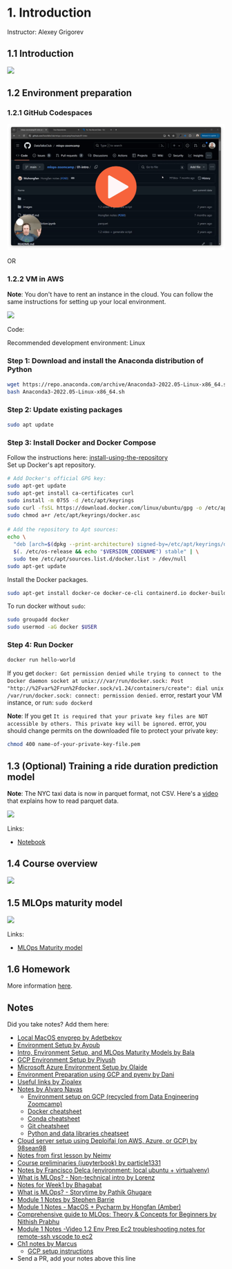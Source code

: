 # 1. Introduction

Instructor: Alexey Grigorev

## 1.1 Introduction

<a href="https://www.youtube.com/watch?v=s0uaFZSzwfI&list=PL3MmuxUbc_hIUISrluw_A7wDSmfOhErJK">
  <img src="images/thumbnail-1-01.jpg">
</a>



## 1.2 Environment preparation

### 1.2.1 GitHub Codespaces
<a href="https://www.youtube.com/watch?v=MzcmWXYxi2s&list=PL3MmuxUbc_hIUISrluw_A7wDSmfOhErJK&index=2">
  <img src="images/thumbnail-1-02-1.jpeg" />
</a>


OR

### 1.2.2 VM in AWS

**Note**: You don't have to rent an instance in the cloud. You can follow the same instructions 
for setting up your local environment. 

<a href="https://www.youtube.com/watch?v=IXSiYkP23zo&list=PL3MmuxUbc_hIUISrluw_A7wDSmfOhErJK">
  <img src="images/thumbnail-1-02.jpg">
</a>


Code:

Recommended development environment: Linux

### Step 1: Download and install the Anaconda distribution of Python
```sh
wget https://repo.anaconda.com/archive/Anaconda3-2022.05-Linux-x86_64.sh
bash Anaconda3-2022.05-Linux-x86_64.sh
```

### Step 2: Update existing packages

```sh
sudo apt update
```

### Step 3: Install Docker and Docker Compose
Follow the instructions here:
[install-using-the-repository](https://docs.docker.com/engine/install/ubuntu/#install-using-the-repository)  
Set up Docker's apt repository.
```sh
# Add Docker's official GPG key:
sudo apt-get update
sudo apt-get install ca-certificates curl
sudo install -m 0755 -d /etc/apt/keyrings
sudo curl -fsSL https://download.docker.com/linux/ubuntu/gpg -o /etc/apt/keyrings/docker.asc
sudo chmod a+r /etc/apt/keyrings/docker.asc

# Add the repository to Apt sources:
echo \
  "deb [arch=$(dpkg --print-architecture) signed-by=/etc/apt/keyrings/docker.asc] https://download.docker.com/linux/ubuntu \
  $(. /etc/os-release && echo "$VERSION_CODENAME") stable" | \
  sudo tee /etc/apt/sources.list.d/docker.list > /dev/null
sudo apt-get update
```
Install the Docker packages.
```sh
sudo apt-get install docker-ce docker-ce-cli containerd.io docker-buildx-plugin docker-compose-plugin
```
To run docker without `sudo`:

```sh
sudo groupadd docker
sudo usermod -aG docker $USER
```

### Step 4: Run Docker

```sh
docker run hello-world
```

If you get `docker: Got permission denied while trying to connect to the Docker daemon socket at unix:///var/run/docker.sock: Post "http://%2Fvar%2Frun%2Fdocker.sock/v1.24/containers/create": dial unix /var/run/docker.sock: connect: permission denied.` error, restart your VM instance, or run:
`sudo dockerd`

**Note**: If you get `It is required that your private key files are NOT accessible by others. This private key will be ignored.` error, you should change permits on the downloaded file to protect your private key:

 ```sh
chmod 400 name-of-your-private-key-file.pem
```

## 1.3 (Optional) Training a ride duration prediction model

**Note**: The NYC taxi data is now in parquet format, not CSV.
Here's a [video](https://www.youtube.com/watch?v=r94QjpX9vSE&list=PL3MmuxUbc_hIUISrluw_A7wDSmfOhErJK) that explains how to 
read parquet data.

<a href="https://www.youtube.com/watch?v=iRunifGSHFc&list=PL3MmuxUbc_hIUISrluw_A7wDSmfOhErJK">
  <img src="images/thumbnail-1-03.jpg">
</a>

Links:

* [Notebook](duration-prediction.ipynb)


## 1.4 Course overview

<a href="https://www.youtube.com/watch?v=teP9KWkP6SM&list=PL3MmuxUbc_hIUISrluw_A7wDSmfOhErJK">
  <img src="images/thumbnail-1-04.jpg">
</a>



## 1.5 MLOps maturity model

<a href="https://www.youtube.com/watch?v=XwTH8BDGzYk&list=PL3MmuxUbc_hIUISrluw_A7wDSmfOhErJK">
  <img src="images/thumbnail-1-05.jpg">
</a>

Links: 

* [MLOps Maturity model](https://docs.microsoft.com/en-us/azure/architecture/example-scenario/mlops/mlops-maturity-model)



## 1.6 Homework

More information [here](../cohorts/2024/01-intro/homework.md).


## Notes

Did you take notes? Add them here:

* [Local MacOS envprep by Adetbekov](https://github.com/adetbekov/mlops-zoomcamp/blob/main/01-intro/macos-local-envprep.md)
* [Environment Setup by Ayoub](https://github.com/ayoub-berdeddouch/mlops-journey/blob/main/intro-01.md)
* [Intro, Environment Setup, and MLOps Maturity Models by Bala](https://github.com/balapriyac/DTC-MLOps-Zoomcamp/tree/main/week1)
* [GCP Environment Setup by Piyush](https://github.com/piyush-an/MLOps-ZoomCamp/blob/main/01-Introduction/infrastructure.md)
* [Microsoft Azure Environment Setup by Olaide](https://github.com/josepholaide/MLOps-Practice/blob/main/Week%201/README.md)
* [Environment Preparation using GCP and pyenv by Dani](https://github.com/syahrulhamdani/dtc-mlops/blob/main/week-1-introduction/README.md)
* [Useful links by Zioalex](https://github.com/zioalex/mlops-zoomcamp/blob/main/My_notes_week1.md)
* [Notes by Alvaro Navas](https://github.com/ziritrion/mlopszoomcamp/blob/main/notes/1_intro.md)
  * [Environment setup on GCP (recycled from Data Engineering Zoomcamp)](https://gist.github.com/ziritrion/3214aa570e15ae09bf72c4587cb9d686)
  * [Docker cheatsheet](https://gist.github.com/ziritrion/1842c8a4c4851602a8733bba19ab6050)
  * [Conda cheatsheet](https://gist.github.com/ziritrion/8024025672ea92b8bdeb320d6015aa0d)
  * [Git cheatsheet](https://gist.github.com/ziritrion/d73ca65bf4d19c79ca842a55853cb962)
  * [Python and data libraries cheatseet](https://gist.github.com/ziritrion/9b80e47956adc0f20ecce209d494cd0a)
* [Cloud server setup using Deploifai (on AWS, Azure, or GCP) by 98sean98](https://github.com/98sean98/mlops-zoomcamp/blob/main/01-intro/deploifai-server/readme.md)
* [Notes from first lesson by Neimv](https://gitlab.com/neimv/mlops/-/blob/main/lessons_weeks/notes_1.md)
* [Course preliminaries (jupyterbook) by particle1331](https://particle1331.github.io/ok-transformer/nb/mlops/01-intro.html)
* [Notes by Francisco Delca (environment: local ubuntu + virtualvenv)](https://github.com/FDelca/mlops_datatalks_notes/blob/main/Week1/Week1-LearningNotes.ipynb)
* [What is MLOps? - Non-technical intro by Lorenz](https://github.com/LoHertel/Road-to-MLOps/blob/main/01-primer/README.md)
* [Notes for Week1 by Bhagabat](https://github.com/BPrasad123/MLOps_Zoomcamp/tree/main/Week1)
* [What is MLOps? - Storytime by Pathik Ghugare](https://github.com/pathikg/MLOps-Zoomcamp-DataTalks/blob/main/week-01-introduction/MLOps-Introduction.md)
* [Module 1 Notes by Stephen Barrie](https://stephen137.github.io/posts/MLOps_Zoomcamp_Week_1/MLOps_Zoomcamp_Week_1.html)
* [Module 1 Notes - MacOS + Pycharm by Hongfan (Amber)](https://github.com/Muhongfan/MLops/blob/main/01-intro/README.md)
* [Comprehensive guide to MLOps: Theory & Concepts for Beginners by Nithish Prabhu](https://ntp3105.github.io/Comprehensive-MLOps/Week-1/Introduction%20to%20MLOps.html)
* [Module 1 Notes -Video 1.2 Env Prep Ec2 troubleshooting notes for remote-ssh vscode to ec2](https://github.com/thatwonguy/mlops-zoomcamp/blob/personal/01-intro/README.md)
* [Ch1 notes by Marcus](https://github.com/mleiwe/mlops-zoomcamp/blob/Ch1_Marcus/cohorts/2024/01-intro/Ch1_Notes.md)
  * [GCP setup instructions](https://github.com/mleiwe/mlops-zoomcamp/blob/Ch1_Marcus/cohorts/2024/01-intro/GoogleCloudSetUpNotes.md)
* Send a PR, add your notes above this line
